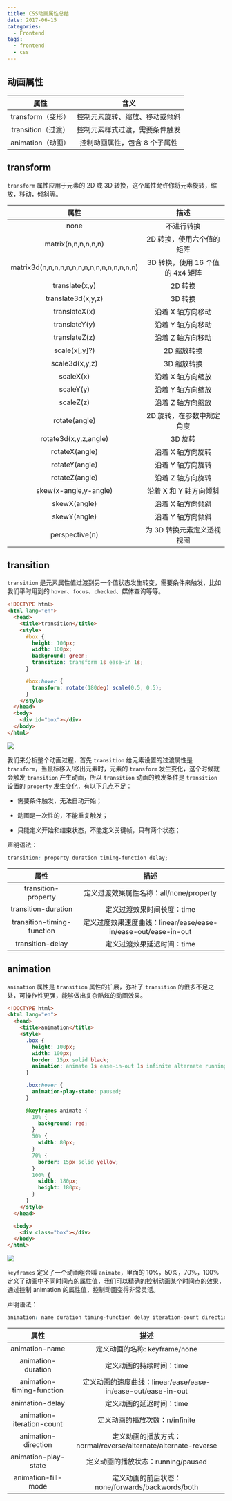 ```yaml
---
title: CSS动画属性总结
date: 2017-06-15
categories:
  - Frontend
tags:
  - frontend
  - css
---
```


## 动画属性

|        属性        |              含义              |
| :----------------: | :----------------------------: |
| transform（变形）  | 控制元素旋转、缩放、移动或倾斜 |
| transition（过渡） | 控制元素样式过渡，需要条件触发 |
| animation（动画）  | 控制动画属性，包含 8 个子属性  |

## transform

`transform` 属性应用于元素的 2D 或 3D 转换，这个属性允许你将元素旋转，缩放，移动，倾斜等。

|                   属性                    |               描述               |
| :---------------------------------------: | :------------------------------: |
|                   none                    |            不进行转换            |
|            matrix(n,n,n,n,n,n)            |    2D 转换，使用六个值的矩阵     |
| matrix3d(n,n,n,n,n,n,n,n,n,n,n,n,n,n,n,n) | 3D 转换，使用 16 个值的 4x4 矩阵 |
|              translate(x,y)               |             2D 转换              |
|            translate3d(x,y,z)             |             3D 转换              |
|               translateX(x)               |        沿着 X 轴方向移动         |
|               translateY(y)               |        沿着 Y 轴方向移动         |
|               translateZ(z)               |        沿着 Z 轴方向移动         |
|               scale(x[,y]?)               |           2D 缩放转换            |
|              scale3d(x,y,z)               |           3D 缩放转换            |
|                 scaleX(x)                 |        沿着 X 轴方向缩放         |
|                 scaleY(y)                 |        沿着 Y 轴方向缩放         |
|                 scaleZ(z)                 |        沿着 Z 轴方向缩放         |
|               rotate(angle)               |    2D 旋转，在参数中规定角度     |
|           rotate3d(x,y,z,angle)           |             3D 旋转              |
|              rotateX(angle)               |        沿着 X 轴方向旋转         |
|              rotateY(angle)               |        沿着 Y 轴方向旋转         |
|              rotateZ(angle)               |        沿着 Z 轴方向旋转         |
|           skew(x-angle,y-angle)           |      沿着 X 和 Y 轴方向倾斜      |
|               skewX(angle)                |        沿着 X 轴方向倾斜         |
|               skewY(angle)                |        沿着 Y 轴方向倾斜         |
|              perspective(n)               |    为 3D 转换元素定义透视视图    |

## transition

`transition` 是元素属性值过渡到另一个值状态发生转变，需要条件来触发，比如我们平时用到的 `hover`、`focus`、`checked`、媒体查询等等。

```html
<!DOCTYPE html>
<html lang="en">
  <head>
    <title>transition</title>
    <style>
      #box {
        height: 100px;
        width: 100px;
        background: green;
        transition: transform 1s ease-in 1s;
      }

      #box:hover {
        transform: rotate(180deg) scale(0.5, 0.5);
      }
    </style>
  </head>
  <body>
    <div id="box"></div>
  </body>
</html>
```

![](https://user-gold-cdn.xitu.io/2018/6/3/163c42601ede4b6e?imageslim)

我们来分析整个动画过程，首先 `transition` 给元素设置的过渡属性是 `transform`，当鼠标移入/移出元素时，元素的 `transform` 发生变化，这个时候就会触发 `transition` 产生动画，所以 `transition` 动画的触发条件是 `transition` 设置的 `property` 发生变化，有以下几点不足：

- 需要条件触发，无法自动开始；

- 动画是一次性的，不能重复触发；

- 只能定义开始和结束状态，不能定义关键帧，只有两个状态；

声明语法：

```css
transition: property duration timing-function delay;
```

|            属性            |                              描述                              |
| :------------------------: | :------------------------------------------------------------: |
|    transition-property     |            定义过渡效果属性名称：all/none/property             |
|    transition-duration     |                   定义过渡效果时间长度：time                   |
| transition-timing-function | 定义过度效果速度曲线：linear/ease/ease-in/ease-out/ease-in-out |
|      transition-delay      |                   定义过渡效果延迟时间：time                   |

## animation

`animation` 属性是 `transition` 属性的扩展，弥补了 `transition` 的很多不足之处，可操作性更强，能够做出复杂酷炫的动画效果。

```html
<!DOCTYPE html>
<html lang="en">
  <head>
    <title>animation</title>
    <style>
      .box {
        height: 100px;
        width: 100px;
        border: 15px solid black;
        animation: animate 1s ease-in-out 1s infinite alternate running forwards;
      }

      .box:hover {
        animation-play-state: paused;
      }

      @keyframes animate {
        10% {
          background: red;
        }
        50% {
          width: 80px;
        }
        70% {
          border: 15px solid yellow;
        }
        100% {
          width: 180px;
          height: 180px;
        }
      }
    </style>
  </head>

  <body>
    <div class="box"></div>
  </body>
</html>
```

![](https://user-gold-cdn.xitu.io/2018/6/3/163c4261137cc7df?imageslim)

`keyframes` 定义了一个动画组合叫 `animate`，里面的 10%，50%，70%，100% 定义了动画中不同时间点的属性值，我们可以精确的控制动画某个时间点的效果，通过控制 animation 的属性值，控制动画变得非常灵活。

声明语法：

```css
animation: name duration timing-function delay iteration-count direction play-state fill-mode;
```

|           属性            |                              描述                              |
| :-----------------------: | :------------------------------------------------------------: |
|      animation-name       |                 定义动画的名称: keyframe/none                  |
|    animation-duration     |                    定义动画的持续时间：time                    |
| animation-timing-function |  定义动画的速度曲线：linear/ease/ease-in/ease-out/ease-in-out  |
|      animation-delay      |                    定义动画的延迟时间：time                    |
| animation-iteration-count |                 定义动画的播放次数：n/infinite                 |
|    animation-direction    | 定义动画的播放方式：normal/reverse/alternate/alternate-reverse |
|   animation-play-state    |               定义动画的播放状态：running/paused               |
|    animation-fill-mode    |        定义动画的前后状态：none/forwards/backwords/both        |

